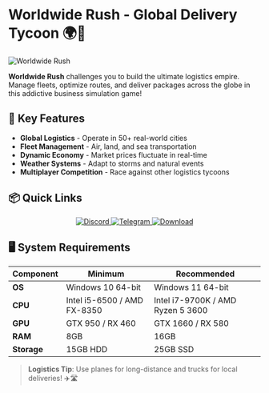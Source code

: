 # Worldwide Rush - Global Delivery Tycoon 🌍🚚

![Worldwide Rush](https://i0.wp.com/missrepack.com/wp-content/uploads/2025/08/Worldwide-Rush.jpg?w=616&ssl=1)

**Worldwide Rush** challenges you to build the ultimate logistics empire. Manage fleets, optimize routes, and deliver packages across the globe in this addictive business simulation game!

## 🚀 Key Features
- **Global Logistics** - Operate in 50+ real-world cities
- **Fleet Management** - Air, land, and sea transportation
- **Dynamic Economy** - Market prices fluctuate in real-time
- **Weather Systems** - Adapt to storms and natural events
- **Multiplayer Competition** - Race against other logistics tycoons

## 📦 Quick Links
<p align="center">
  <a href="https://discord.gg/AfjTgF3Tmx">
    <img src="https://img.shields.io/badge/Discord-7289DA?style=for-the-badge&logo=discord&logoColor=white" alt="Discord">
  </a>
  <a href="https://t.me/missrepack">
    <img src="https://img.shields.io/badge/Telegram-26A5E4?style=for-the-badge&logo=telegram&logoColor=white" alt="Telegram">
  </a>
  <a href="https://missrepack.com/worldwide-rush/">
    <img src="https://img.shields.io/badge/Download-FF5733?style=for-the-badge&logo=steam&logoColor=white" alt="Download">
  </a>
</p>

## 🖥️ System Requirements
| Component | Minimum | Recommended |
|-----------|---------|-------------|
| **OS** | Windows 10 64-bit | Windows 11 64-bit |
| **CPU** | Intel i5-6500 / AMD FX-8350 | Intel i7-9700K / AMD Ryzen 5 3600 |
| **GPU** | GTX 950 / RX 460 | GTX 1660 / RX 580 |
| **RAM** | 8GB | 16GB |
| **Storage** | 15GB HDD | 25GB SSD |

> **Logistics Tip**: Use planes for long-distance and trucks for local deliveries! ✈️🛣️
